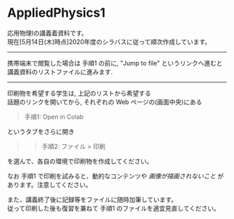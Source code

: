 # AppliedPhysics1

応用物理Iの講義着資料です。  
現在[5月14日(木)時点]2020年度のシラバスに従って順次作成しています。

---
携帯端末で閲覧した場合は 手順1 の前に, "Jump to file" というリンクへ進むと  
講義資料のリストファイルに進みます.

---

印刷物を希望する学生は, 上記のリストから希望する  
話題のリンクを開いてから, それぞれの Web ページの(画面中央)にある

> 手順1: Open in Colab

というタブをさらに開き
>> 手順2: ファイル > 印刷

を選んで、各自の環境で印刷物を作成してください。

なお 手順1 で印刷を試みると、動的なコンテンツや
*画像が描画されないこと* があります。注意してください。

また、講義終了後に記録等をファイルに随時加筆しています。  
従って印刷した後も復習を兼ねて 手順1 のファイルを適宜見直してください。
